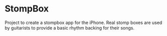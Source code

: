 # StompBox
Project to create a stompbox app for the iPhone. Real stomp boxes are used by guitarists to provide a basic rhythm backing for their songs.
